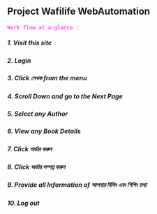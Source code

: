 ## Project Wafilife WebAutomation

<code style="color : fuchsia">Work flow at a glance : </code>

##### 1. Visit this site
##### 2. Login
##### 3. Click লেখক from the menu
##### 4. Scroll Down and go to the Next Page
##### 5. Select any Author
##### 6. View any Book Details
##### 7. Click অর্ডার করুন
##### 8. Click অর্ডার সম্পন্ন করুন
##### 9. Provide all Information of আপনার বিলিং এবং শিপিং তথ্য
##### 10. Log out
